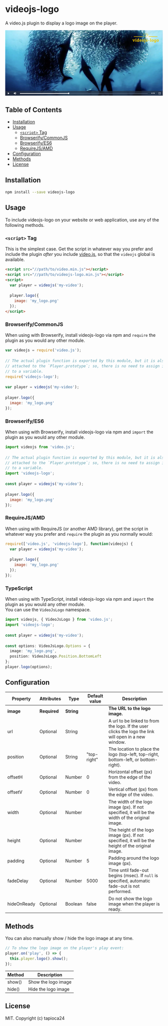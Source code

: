 # videojs-logo

A video.js plugin to display a logo image on the player.

![video-js-logo-sample](./img/videojs-logo-sample.png)

## Table of Contents

<!-- START doctoc generated TOC please keep comment here to allow auto update -->
<!-- DON'T EDIT THIS SECTION, INSTEAD RE-RUN doctoc TO UPDATE -->


- [Installation](#installation)
- [Usage](#usage)
  - [`<script>` Tag](#script-tag)
  - [Browserify/CommonJS](#browserifycommonjs)
  - [Browserify/ES6](#browserifyes6)
  - [RequireJS/AMD](#requirejsamd)
- [Configuration](#configuration)
- [Methods](#methods)
- [License](#license)

<!-- END doctoc generated TOC please keep comment here to allow auto update -->
## Installation

```sh
npm install --save videojs-logo
```

## Usage

To include videojs-logo on your website or web application, use any of the following methods.

### `<script>` Tag

This is the simplest case. Get the script in whatever way you prefer and include the plugin _after_ you include [video.js][videojs], so that the `videojs` global is available.

```html
<script src="//path/to/video.min.js"></script>
<script src="//path/to/videojs-logo.min.js"></script>
<script>
  var player = videojs('my-video');

  player.logo({
    image: 'my_logo.png'
  });
</script>
```

### Browserify/CommonJS

When using with Browserify, install videojs-logo via npm and `require` the plugin as you would any other module.

```js
var videojs = require('video.js');

// The actual plugin function is exported by this module, but it is also
// attached to the `Player.prototype`; so, there is no need to assign it
// to a variable.
require('videojs-logo');

var player = videojs('my-video');

player.logo({
  image: 'my_logo.png'
});
```

### Browserify/ES6

When using with Browserify, install videojs-logo via npm and `import` the plugin as you would any other module.

```js
import videojs from 'video.js';

// The actual plugin function is exported by this module, but it is also
// attached to the `Player.prototype`; so, there is no need to assign it
// to a variable.
import 'videojs-logo';

const player = videojs('my-video');

player.logo({
  image: 'my_logo.png'
});
```

### RequireJS/AMD

When using with RequireJS (or another AMD library), get the script in whatever way you prefer and `require` the plugin as you normally would:

```js
require(['video.js', 'videojs-logo'], function(videojs) {
  var player = videojs('my-video');

  player.logo({
    image: 'my_logo.png'
  });
});
```

### TypeScript

When using with TypeScript, install videojs-logo via npm and `import` the plugin as you would any other module.  
You can use the `VideoJsLogo` namespace.

```ts
import videojs, { VideoJsLogo } from 'video.js';
import 'videojs-logo';

const player = videojs('my-video');

const options: VideoJsLogo.Options = {
  image: 'my_logo.png',
  position: VideoJsLogo.Position.BottomLeft
};
player.logo(options);
```

## Configuration

| Property    | Attributes   | Type       | Default value | Description                                                                                          |
| ----------- | ------------ | ---------- | ------------- | ---------------------------------------------------------------------------------------------------- |
| **image**   | **Required** | **String** |               | **The URL to the logo image.**                                                                       |
| url         | Optional     | String     |               | A url to be linked to from the logo. If the user clicks the logo the link will open in a new window. |
| position    | Optional     | String     | "top-right"   | The location to place the logo (top-left, top-right, bottom-left, or bottom-right).                  |
| offsetH     | Optional     | Number     | 0             | Horizontal offset (px) from the edge of the video.                                                   |
| offsetV     | Optional     | Number     | 0             | Vertical offset (px) from the edge of the video.                                                     |
| width       | Optional     | Number     |               | The width of the logo image (px). If not specified, it will be the width of the original image.      |
| height      | Optional     | Number     |               | The height of the logo image (px). If not specified, it will be the height of the original image.    |
| padding     | Optional     | Number     | 5             | Padding around the logo image (px).                                                                  |
| fadeDelay   | Optional     | Number     | 5000          | Time until fade-out begins (msec). If `null` is specified, automatic fade-out is not performed.      |
| hideOnReady | Optional     | Boolean    | false         | Do not show the logo image when the player is ready.                                                 |

## Methods

You can also manually show / hide the logo image at any time.

```js
// To show the logo image on the player's play event:
player.on('play', () => {
  this.player.logo().show();
});
```

| Method | Description         |
| ------ | ------------------- |
| show() | Show the logo image |
| hide() | Hide the logo image |

## License

MIT. Copyright (c) tapioca24


[videojs]: http://videojs.com/
